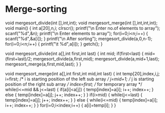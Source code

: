 # Merge-sorting
void mergesort_divide(int [],int,int);
void mergesort_merge(int [],int,int,int);
void main()
{
 int a[20],n,i;
 clrscr();
 printf("\n Enter no.of elements to array");
 scanf("%d",&n);
 printf("\n Enter elements to array");
 for(i=0;i<n;i++)
 {
   scanf("%d",&a[i]);
 }
 printf("\n After sorting");
 mergesort_divide(a,0,n-1);
 for(i=0;i<n;i++)
 {
   printf("\t %d",a[i]);
 }
 getch();
}

void mergesort_divide(int a[],int first,int last)
{
  int mid;
  if(first<last)
  {
     mid=(first+last)/2;
     mergesort_divide(a,first,mid);
     mergesort_divide(a,mid+1,last);
     mergesort_merge(a,first,mid,last);
  }
}

void mergesort_merge(int a[],int first,int mid,int last)
{
  int temp[20],index,i,j;
  i=first;  /* i is starting position of the left sub array */
  j=mid+1;  /* j is starting position of the right sub array */
  index=first;   /* for temporary array */
  while(i<=mid  && j<=last)
  {
     if(a[i]<a[j])
     {
       temp[index]=a[i];
       i++;
       index++;
     }
     else
     {
       temp[index]=a[j];
       j++;
       index++;
     }
  }
  if(i>mid)
  {
    while(j<=last)
    {
      temp[index]=a[j];
      j++;
      index++;
    }
  }
  else
  {
    while(i<=mid)
    {
      temp[index]=a[i];
      i++;
      index++;
    }
  }
  for(i=0;i<index;i++)
  {
     a[i]=temp[i];
  }
}
